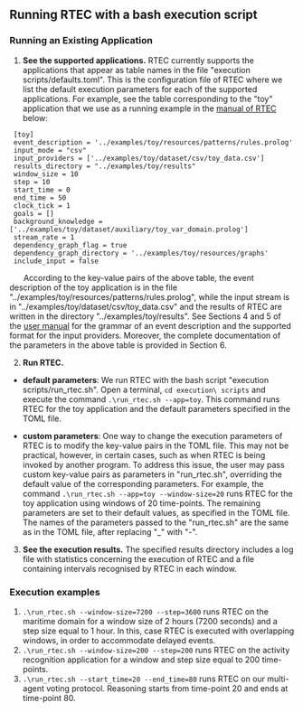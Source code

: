 ## Running RTEC with a bash execution script

### Running an Existing Application
  1. **See the supported applications.** RTEC currently supports the applications that appear as table names in the file "execution scripts/defaults.toml". This is the configuration file of RTEC where we list the default execution parameters for each of the supported applications. For example, see the table corresponding to the "toy" application that we use as a running example in the [manual of RTEC](../RTEC_manual.pdf) below:

```
 [toy]
 event_description = '../examples/toy/resources/patterns/rules.prolog'
 input_mode = "csv"
 input_providers = ['../examples/toy/dataset/csv/toy_data.csv']
 results_directory = "../examples/toy/results"
 window_size = 10
 step = 10
 start_time = 0
 end_time = 50
 clock_tick = 1
 goals = []
 background_knowledge = ['../examples/toy/dataset/auxiliary/toy_var_domain.prolog']
 stream_rate = 1
 dependency_graph_flag = true
 dependency_graph_directory = '../examples/toy/resources/graphs'
 include_input = false
```
&emsp;&ensp; According to the key-value pairs of the above table, the event description of the toy application is in the file "../examples/toy/resources/patterns/rules.prolog", while the input stream is in "../examples/toy/dataset/csv/toy_data.csv" and the results of RTEC are written in the directory "../examples/toy/results". See Sections 4 and 5 of the [user manual](../RTEC_manual.pdf) for the grammar of an event description and the supported format for the input providers. Moreover, the complete documentation of the parameters in the above table is provided in Section 6.

  2. **Run RTEC.** 

- **default parameters**: We run RTEC with the bash script "execution scripts/run_rtec.sh". Open a terminal, ```cd execution\ scripts``` and execute the command ```.\run_rtec.sh --app=toy```. This command runs RTEC for the toy application and the default parameters specified in the TOML file.

- **custom parameters**: One way to change the execution parameters of RTEC is to modify the key-value pairs in the TOML file. This may not be practical, however, in certain cases, such as when RTEC is being invoked by another program. To address this issue, the user may pass custom key-value pairs as parameters in "run_rtec.sh", overriding the default value of the corresponding parameters. For example, the command ```.\run_rtec.sh --app=toy --window-size=20``` runs RTEC for the toy application using windows of 20 time-points. The remaining parameters are set to their default values, as specified in the TOML file. The names of the parameters passed to the "run_rtec.sh" are the same as in the TOML file, after replacing "_" with "-".

3. **See the execution results.** The specified results directory includes a log file with statistics concerning the execution of RTEC and a file containing intervals recognised by RTEC in each window. 

### Execution examples

  1. ```.\run_rtec.sh --window-size=7200 --step=3600``` runs RTEC on the maritime domain for a window size of 2 hours (7200 seconds) and a step size equal to 1 hour. In this, case RTEC is executed with overlapping windows, in order to accommodate delayed events.
  2. ```.\run_rtec.sh --window-size=200 --step=200``` runs RTEC on the activity recognition application for a window and step size equal to 200 time-points.
  3. ```.\run_rtec.sh --start_time=20 --end_time=80``` runs RTEC on our multi-agent voting protocol. Reasoning starts from time-point 20 and ends at time-point 80. 

